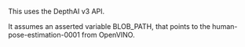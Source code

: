 This uses the DepthAI v3 API.

It assumes an asserted variable BLOB_PATH, that points to the human-pose-estimation-0001 from OpenVINO.
